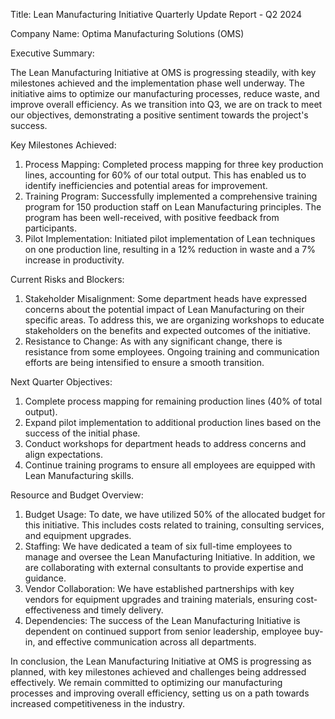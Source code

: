  Title: Lean Manufacturing Initiative Quarterly Update Report - Q2 2024

Company Name: Optima Manufacturing Solutions (OMS)

Executive Summary:

The Lean Manufacturing Initiative at OMS is progressing steadily, with key milestones achieved and the implementation phase well underway. The initiative aims to optimize our manufacturing processes, reduce waste, and improve overall efficiency. As we transition into Q3, we are on track to meet our objectives, demonstrating a positive sentiment towards the project's success.

Key Milestones Achieved:

1. Process Mapping: Completed process mapping for three key production lines, accounting for 60% of our total output. This has enabled us to identify inefficiencies and potential areas for improvement.
2. Training Program: Successfully implemented a comprehensive training program for 150 production staff on Lean Manufacturing principles. The program has been well-received, with positive feedback from participants.
3. Pilot Implementation: Initiated pilot implementation of Lean techniques on one production line, resulting in a 12% reduction in waste and a 7% increase in productivity.

Current Risks and Blockers:

1. Stakeholder Misalignment: Some department heads have expressed concerns about the potential impact of Lean Manufacturing on their specific areas. To address this, we are organizing workshops to educate stakeholders on the benefits and expected outcomes of the initiative.
2. Resistance to Change: As with any significant change, there is resistance from some employees. Ongoing training and communication efforts are being intensified to ensure a smooth transition.

Next Quarter Objectives:

1. Complete process mapping for remaining production lines (40% of total output).
2. Expand pilot implementation to additional production lines based on the success of the initial phase.
3. Conduct workshops for department heads to address concerns and align expectations.
4. Continue training programs to ensure all employees are equipped with Lean Manufacturing skills.

Resource and Budget Overview:

1. Budget Usage: To date, we have utilized 50% of the allocated budget for this initiative. This includes costs related to training, consulting services, and equipment upgrades.
2. Staffing: We have dedicated a team of six full-time employees to manage and oversee the Lean Manufacturing Initiative. In addition, we are collaborating with external consultants to provide expertise and guidance.
3. Vendor Collaboration: We have established partnerships with key vendors for equipment upgrades and training materials, ensuring cost-effectiveness and timely delivery.
4. Dependencies: The success of the Lean Manufacturing Initiative is dependent on continued support from senior leadership, employee buy-in, and effective communication across all departments.

In conclusion, the Lean Manufacturing Initiative at OMS is progressing as planned, with key milestones achieved and challenges being addressed effectively. We remain committed to optimizing our manufacturing processes and improving overall efficiency, setting us on a path towards increased competitiveness in the industry.